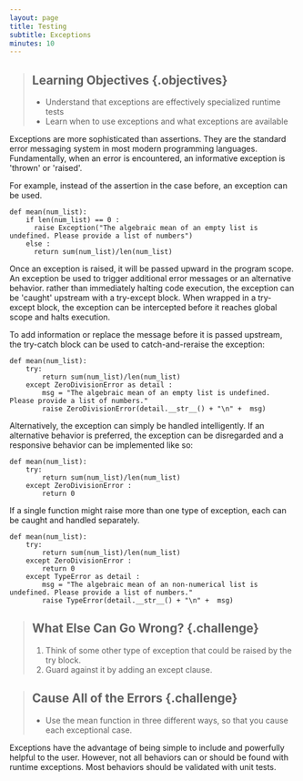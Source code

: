 ```yaml
---
layout: page
title: Testing
subtitle: Exceptions
minutes: 10
---
```


> ## Learning Objectives {.objectives}
> 
> *   Understand that exceptions are effectively specialized runtime tests
> *   Learn when to use exceptions and what exceptions are available

Exceptions are more sophisticated than assertions. They are the standard error 
messaging system in most modern programming languages.  Fundamentally, when an 
error is encountered, an informative exception is 'thrown' or 'raised'.

For example, instead of the assertion in the case before, an exception can be
used.

~~~ {.python}
def mean(num_list):
    if len(num_list) == 0 :
      raise Exception("The algebraic mean of an empty list is undefined. Please provide a list of numbers")
    else :
      return sum(num_list)/len(num_list)
~~~

Once an exception is raised, it will be passed upward in the program scope.
An exception be used to trigger additional error messages or an alternative
behavior. rather than immediately halting code
execution, the exception can be 'caught' upstream with a try-except block.
When wrapped in a try-except block, the exception can be intercepted before it reaches
global scope and halts execution.

To add information or replace the message before it is passed upstream, the try-catch
block can be used to catch-and-reraise the exception:

~~~ {.python}
def mean(num_list):
    try:
        return sum(num_list)/len(num_list)
    except ZeroDivisionError as detail :
        msg = "The algebraic mean of an empty list is undefined. Please provide a list of numbers."
        raise ZeroDivisionError(detail.__str__() + "\n" +  msg)
~~~

Alternatively, the exception can simply be handled intelligently. If an
alternative behavior is preferred, the exception can be disregarded and a
responsive behavior can be implemented like so:


~~~ {.python}
def mean(num_list):
    try:
        return sum(num_list)/len(num_list)
    except ZeroDivisionError :
        return 0
~~~

If a single function might raise more than one type of exception, each can be
caught and handled separately.

~~~ {.python}
def mean(num_list):
    try:
        return sum(num_list)/len(num_list)
    except ZeroDivisionError :
        return 0
    except TypeError as detail :
        msg = "The algebraic mean of an non-numerical list is undefined. Please provide a list of numbers."
        raise TypeError(detail.__str__() + "\n" +  msg)
~~~

> ## What Else Can Go Wrong? {.challenge}
>
> 1. Think of some other type of exception that could be raised by the try 
> block.
> 2. Guard against it by adding an except clause.

> ## Cause All of the Errors {.challenge}
> 
> - Use the mean function in three different ways, so that you cause each
> exceptional case.

Exceptions have the advantage of being simple to include and powerfully helpful
to the user. However, not all behaviors can or should be found with runtime
exceptions. Most behaviors should be validated with unit tests.
